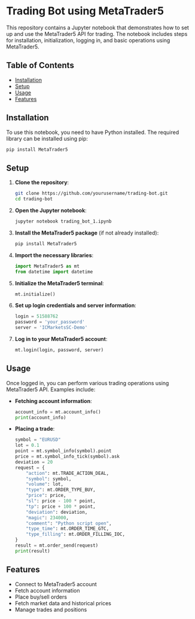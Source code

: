 
# Trading Bot using MetaTrader5

This repository contains a Jupyter notebook that demonstrates how to set up and use the MetaTrader5 API for trading. The notebook includes steps for installation, initialization, logging in, and basic operations using MetaTrader5.

## Table of Contents
- [Installation](#installation)
- [Setup](#setup)
- [Usage](#usage)
- [Features](#features)

## Installation

To use this notebook, you need to have Python installed. The required library can be installed using pip:

```bash
pip install MetaTrader5
```

## Setup

1. **Clone the repository**:

    ```bash
    git clone https://github.com/yourusername/trading-bot.git
    cd trading-bot
    ```

2. **Open the Jupyter notebook**:

    ```bash
    jupyter notebook trading_bot_1.ipynb
    ```

3. **Install the MetaTrader5 package** (if not already installed):

    ```python
    pip install MetaTrader5
    ```

4. **Import the necessary libraries**:

    ```python
    import MetaTrader5 as mt
    from datetime import datetime
    ```

5. **Initialize the MetaTrader5 terminal**:

    ```python
    mt.initialize()
    ```

6. **Set up login credentials and server information**:

    ```python
    login = 51588762
    password = 'your_password'
    server = 'ICMarketsSC-Demo'
    ```

7. **Log in to your MetaTrader5 account**:

    ```python
    mt.login(login, password, server)
    ```

## Usage

Once logged in, you can perform various trading operations using MetaTrader5 API. Examples include:

- **Fetching account information**:
    ```python
    account_info = mt.account_info()
    print(account_info)
    ```

- **Placing a trade**:
    ```python
    symbol = "EURUSD"
    lot = 0.1
    point = mt.symbol_info(symbol).point
    price = mt.symbol_info_tick(symbol).ask
    deviation = 20
    request = {
        "action": mt.TRADE_ACTION_DEAL,
        "symbol": symbol,
        "volume": lot,
        "type": mt.ORDER_TYPE_BUY,
        "price": price,
        "sl": price - 100 * point,
        "tp": price + 100 * point,
        "deviation": deviation,
        "magic": 234000,
        "comment": "Python script open",
        "type_time": mt.ORDER_TIME_GTC,
        "type_filling": mt.ORDER_FILLING_IOC,
    }
    result = mt.order_send(request)
    print(result)
    ```

## Features

- Connect to MetaTrader5 account
- Fetch account information
- Place buy/sell orders
- Fetch market data and historical prices
- Manage trades and positions


